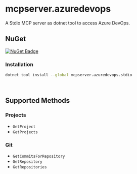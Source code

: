 # mcpserver.azuredevops
A Stdio MCP server as dotnet tool to access Azure DevOps.

## NuGet
[![NuGet Badge](https://img.shields.io/nuget/v/mcpserver.azuredevops.stdio)](https://www.nuget.org/packages/mcpserver.azuredevops.stdio)

### Installation
``` cmd
dotnet tool install --global mcpserver.azuredevops.stdio
```

<br>

## Supported Methods

### Projects
- `GetProject`
- `GetProjects`


### Git
- `GetCommitsForRepository`
- `GetRepository`
- `GetRepositories`